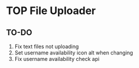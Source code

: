 # TOP File Uploader

## TO-DO

1. Fix text files not uploading
2. Set username availability icon alt when changing
3. Fix username availability check api

